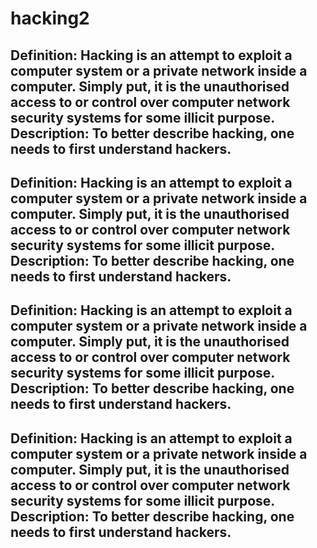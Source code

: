 # hacking2

Definition: Hacking is an attempt to exploit a computer system or a private network inside a computer. Simply put, it is the unauthorised access to or control over computer network security systems for some illicit purpose. Description: To better describe hacking, one needs to first understand hackers.
-----------------------------------------------------------------------
Definition: Hacking is an attempt to exploit a computer system or a private network inside a computer. Simply put, it is the unauthorised access to or control over computer network security systems for some illicit purpose. Description: To better describe hacking, one needs to first understand hackers.
-----------------------------------------------------------------------
Definition: Hacking is an attempt to exploit a computer system or a private network inside a computer. Simply put, it is the unauthorised access to or control over computer network security systems for some illicit purpose. Description: To better describe hacking, one needs to first understand hackers.
---------------------------------------------------------------------
Definition: Hacking is an attempt to exploit a computer system or a private network inside a computer. Simply put, it is the unauthorised access to or control over computer network security systems for some illicit purpose. Description: To better describe hacking, one needs to first understand hackers.
---------------------------------------------------------------------
